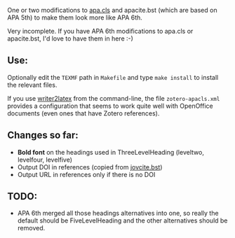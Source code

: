 One or two modifications to
[apa.cls](http://www.ilsp.gr/homepages/protopapas/apacls.html) and
apacite.bst (which are based on APA 5th) to make them look more like
APA 6th.

Very incomplete. If you have APA 6th modifications to apa.cls or
apacite.bst, I'd love to have them in here :-)

Use:
----

Optionally edit the `TEXMF` path in `Makefile` and type `make install`
to install the relevant files.

If you use [writer2latex](http://writer2latex.sourceforge.net/) from
the command-line, the file `zotero-apacls.xml` provides a
configuration that seems to work quite well with OpenOffice documents
(even ones that have Zotero references).

Changes so far:
---------------


* **Bold font** on the headings used in ThreeLevelHeading (leveltwo,
  levelfour, levelfive)
* Output DOI in references (copied from
  [jovcite.bst](http://www.tobias-elze.de/latex/jovcite.bst))
* Output URL in references only if there is no DOI


TODO:
------

* APA 6th merged all those headings alternatives into one, so really
  the default should be FiveLevelHeading and the other alternatives
  should be removed.
